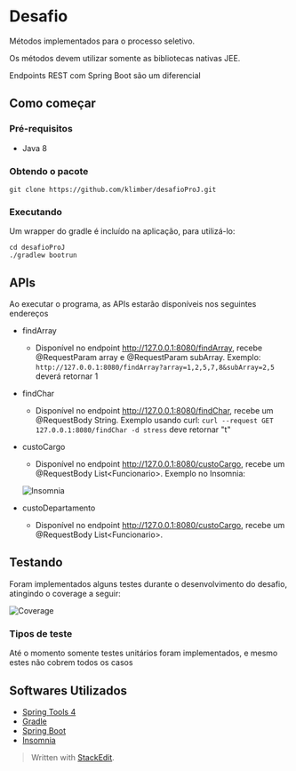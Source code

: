 # Desafio

Métodos implementados para o processo seletivo.

Os métodos devem utilizar somente as bibliotecas nativas JEE.

Endpoints REST com Spring Boot são um diferencial

## Como começar

### Pré-requisitos

* Java 8

### Obtendo o pacote

    git clone https://github.com/klimber/desafioProJ.git

### Executando

Um wrapper do gradle é incluído na aplicação, para utilizá-lo:

    cd desafioProJ
    ./gradlew bootrun

## APIs

Ao executar o programa, as APIs estarão disponíveis nos seguintes endereços

* findArray
	* Disponível no endpoint http://127.0.0.1:8080/findArray, recebe @RequestParam array e @RequestParam subArray. Exemplo: `http://127.0.0.1:8080/findArray?array=1,2,5,7,8&subArray=2,5` deverá retornar 1
* findChar
	* Disponível no endpoint http://127.0.0.1:8080/findChar, recebe um @RequestBody String. Exemplo usando curl: `curl --request GET 127.0.0.1:8080/findChar -d stress` deve retornar "t"
* custoCargo
	* Disponível no endpoint http://127.0.0.1:8080/custoCargo, recebe um @RequestBody List\<Funcionario>. Exemplo no Insomnia:
	
	![Insomnia](https://i.ibb.co/8Bk1KBJ/Arch-Labs-2019-05-30-08-1366x768.png)
	
* custoDepartamento
	* Disponível no endpoint http://127.0.0.1:8080/custoCargo, recebe um @RequestBody List\<Funcionario>. 


## Testando

Foram implementados alguns testes durante o desenvolvimento do desafio, atingindo o coverage a seguir:

![Coverage](https://i.ibb.co/bsZqBkG/Arch-Labs-2019-05-30-55-1366x768.png)

### Tipos de teste

Até o momento somente testes unitários foram implementados, e mesmo estes não cobrem todos os casos

## Softwares Utilizados

 - [Spring Tools 4](https://spring.io/tools)
 - [Gradle](https://gradle.org/)
 - [Spring Boot](https://start.spring.io/)
 - [Insomnia](https://insomnia.rest/)

> Written with [StackEdit](https://stackedit.io/).

